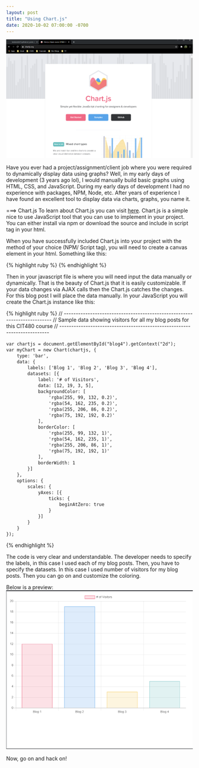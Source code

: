 ```yaml
---
layout: post
title: "Using Chart.js"
date: 2020-10-02 07:00:00 -0700
---
```

![chart js site photo](/assets/chartjs.PNG)

Have you ever had a project/assignment/client job where you were required to dynamically display data using graphs? Well, in my early days of development (3 years ago lol), I would manually build basic graphs using HTML, CSS, and JavaScript. During my early days of development I had no experience with packages, NPM, Node, etc. After years of experience I have found an excellent tool to display data via charts, graphs, you name it.

===> Chart.js
To learn about Chart.js you can visit [here][chart js url]. Chart.js is a simple nice to use JavaScript tool that you can use to implement in your project. You can either install via npm or download the source and include in script tag in your html.

When you have successfully included Chart.js into your project with the method of your choice (NPM/ Script tag), you will need to create a canvas element in your html. Something like this:

{% highlight ruby %}
    <canvas id="blog4" width="400" height="400">
    <canvas>
{% endhighlight %}

Then in your javascript file is where you will need input the data manually or dynamically. That is the beauty of Chart.js that it is easily customizable. If your data changes via AJAX calls then the Chart.js catches the changes. For this blog post I will place the data manually. In your JavaScript you will create the Chart.js instance like this:

{% highlight ruby %}
    // -------------------------------------------------------------------------
    // Sample data showing visitors for all my blog posts for this CIT480 course
    // -------------------------------------------------------------------------

    var chartjs = document.getElementById("blog4").getContext("2d");
    var myChart = new Chart(chartjs, {
        type: 'bar',
        data: {
            labels: ['Blog 1', 'Blog 2', 'Blog 3', 'Blog 4'],
            datasets: [{
                label: '# of Visitors',
                data: [12, 19, 3, 5],
                backgroundColor: [
                    'rgba(255, 99, 132, 0.2)',
                    'rgba(54, 162, 235, 0.2)',
                    'rgba(255, 206, 86, 0.2)',
                    'rgba(75, 192, 192, 0.2)'
                ],
                borderColor: [
                    'rgba(255, 99, 132, 1)',
                    'rgba(54, 162, 235, 1)',
                    'rgba(255, 206, 86, 1)',
                    'rgba(75, 192, 192, 1)'
                ],
                borderWidth: 1
            }]
        },
        options: {
            scales: {
                yAxes: [{
                    ticks: {
                        beginAtZero: true
                    }
                }]
            }
        }
    });

{% endhighlight %}

The code is very clear and understandable. The developer needs to specify the labels, in this case I used each of my blog posts. Then, you have to specify the datasets. In this case I used number of visitors for my blog posts. Then you can go on and customize the coloring.

Below is a preview:
![chartjs html](/assets/charthtml.PNG)

Now, go on and hack on!



[chart js url]: https://www.chartjs.org/
